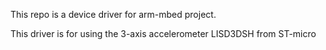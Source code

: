 This repo is a device driver for arm-mbed project.

This driver is for using the 3-axis accelerometer LISD3DSH from ST-micro
